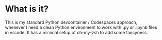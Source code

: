 # What is it?

This is my standard Python devcontainer / Codespaces approach, whenever I need a clean Python environment to work with .py or .ipynb files in vscode. It has a minimal setup of oh-my-zsh to add some fancyness.
